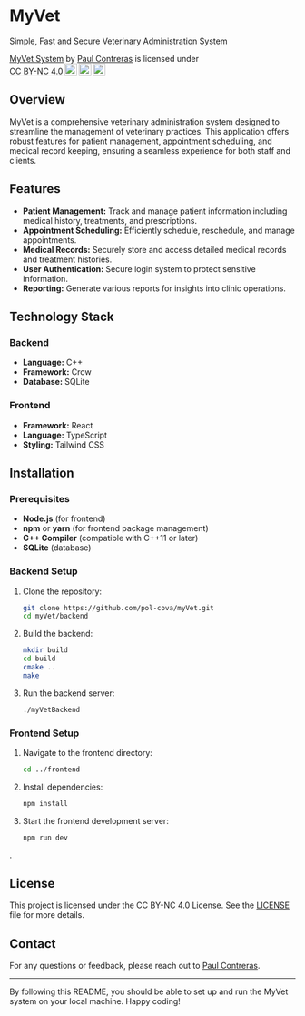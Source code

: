 # MyVet
Simple, Fast and Secure Veterinary Administration System

<p xmlns:cc="http://creativecommons.org/ns#" xmlns:dct="http://purl.org/dc/terms/"><a property="dct:title" rel="cc:attributionURL" href="https://github.com/pol-cova/myVet">MyVet System</a> by <a rel="cc:attributionURL dct:creator" property="cc:attributionName" href="https://github.com/pol-cova/">Paul Contreras</a> is licensed under <a href="https://creativecommons.org/licenses/by-nc/4.0/?ref=chooser-v1" target="_blank" rel="license noopener noreferrer" style="display:inline-block;">CC BY-NC 4.0<img style="height:22px!important;margin-left:3px;vertical-align:text-bottom;" src="https://mirrors.creativecommons.org/presskit/icons/cc.svg?ref=chooser-v1" alt=""><img style="height:22px!important;margin-left:3px;vertical-align:text-bottom;" src="https://mirrors.creativecommons.org/presskit/icons/by.svg?ref=chooser-v1" alt=""><img style="height:22px!important;margin-left:3px;vertical-align:text-bottom;" src="https://mirrors.creativecommons.org/presskit/icons/nc.svg?ref=chooser-v1" alt=""></a></p>

## Overview
MyVet is a comprehensive veterinary administration system designed to streamline the management of veterinary practices. This application offers robust features for patient management, appointment scheduling, and medical record keeping, ensuring a seamless experience for both staff and clients.

## Features
- **Patient Management:** Track and manage patient information including medical history, treatments, and prescriptions.
- **Appointment Scheduling:** Efficiently schedule, reschedule, and manage appointments.
- **Medical Records:** Securely store and access detailed medical records and treatment histories.
- **User Authentication:** Secure login system to protect sensitive information.
- **Reporting:** Generate various reports for insights into clinic operations.

## Technology Stack

### Backend
- **Language:** C++
- **Framework:** Crow
- **Database:** SQLite

### Frontend
- **Framework:** React
- **Language:** TypeScript
- **Styling:** Tailwind CSS

## Installation

### Prerequisites
- **Node.js** (for frontend)
- **npm** or **yarn** (for frontend package management)
- **C++ Compiler** (compatible with C++11 or later)
- **SQLite** (database)

### Backend Setup
1. Clone the repository:
    ```bash
    git clone https://github.com/pol-cova/myVet.git
    cd myVet/backend
    ```
2. Build the backend:
    ```bash
    mkdir build
    cd build
    cmake ..
    make
    ```
3. Run the backend server:
    ```bash
    ./myVetBackend
    ```

### Frontend Setup
1. Navigate to the frontend directory:
    ```bash
    cd ../frontend
    ```
2. Install dependencies:
    ```bash
    npm install
    ```
3. Start the frontend development server:
    ```bash
    npm run dev
    ```

.

## License
This project is licensed under the CC BY-NC 4.0 License. See the [LICENSE](https://creativecommons.org/licenses/by-nc/4.0/?ref=chooser-v1) file for more details.

## Contact
For any questions or feedback, please reach out to [Paul Contreras](https://github.com/pol-cova/).

---

By following this README, you should be able to set up and run the MyVet system on your local machine. Happy coding!
